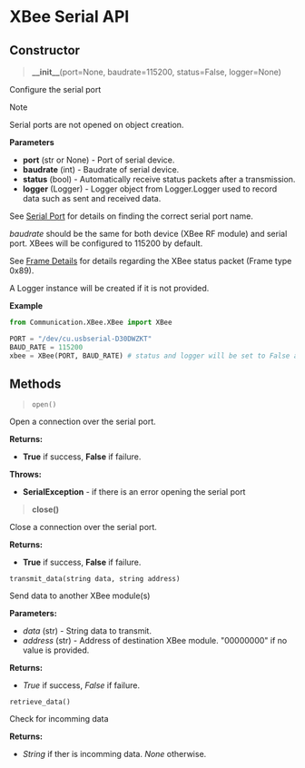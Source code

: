 # XBee Serial API
## Constructor


> **\_\_init__**(port=None, baudrate=115200, status=False, logger=None)


Configure the serial port
> [!NOTE]
> Serial ports are not opened on object creation.


**Parameters**

* **port** (str or None) - Port of serial device.
* **baudrate** (int) - Baudrate of serial device.
* **status** (bool) - Automatically receive status packets after a transmission.
* **logger** (Logger) - Logger object from Logger.Logger used to record data such as sent and received data.

See [Serial Port][serial_port] for details on finding the correct serial port name.

*baudrate* should be the same for both device (XBee RF module) and serial port. XBees will be configured to 115200 by default.

See [Frame Details][transmit_status] for details regarding the XBee status packet (Frame type 0x89).

A Logger instance will be created if it is not provided.

**Example**

```py
from Communication.XBee.XBee import XBee

PORT = "/dev/cu.usbserial-D30DWZKT"
BAUD_RATE = 115200
xbee = XBee(PORT, BAUD_RATE) # status and logger will be set to False and None respectively
```

## Methods

> `open()`

Open a connection over the serial port.

**Returns:**
* **True** if success, **False** if failure.

**Throws:**
* **SerialException** - if there is an error opening the serial port

> **close()**

Close a connection over the serial port.

**Returns:**
* **True** if success, **False** if failure.

`transmit_data(string data, string address)`

Send data to another XBee module(s)

**Parameters:**

* *data* (str) -  String data to transmit.
* *address* (str) - Address of destination XBee module. "00000000" if no value is provided.

**Returns:**
* *True* if success, *False* if failure.

`retrieve_data()`

Check for incomming data

**Returns:**
* *String* if ther is incomming data. *None* otherwise.

[serial_port]: ./serial_port.md
[frame_details]: ./frame_details.md
[transmit_status]: ./frame_details.md#XBee%20Transmit%20Status(API%20Mode%20-%20Frame%20Type%2089)
[transmit_status]: ./frame_details.md#Test
